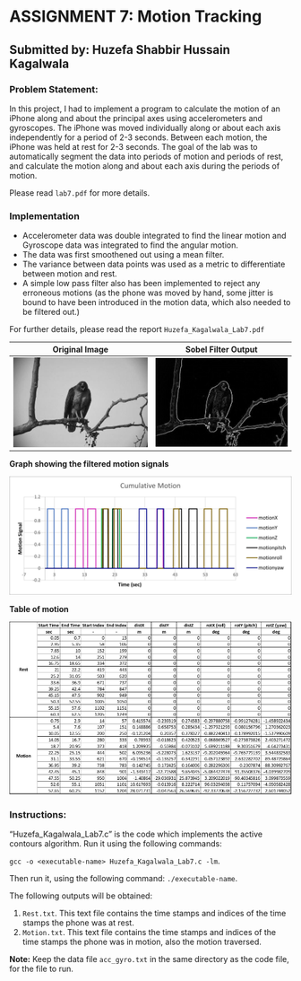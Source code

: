 # ASSIGNMENT 7: Motion Tracking
## Submitted by: Huzefa Shabbir Hussain Kagalwala

### Problem Statement:
In this project, I had to implement a program to calculate the motion of an iPhone along and about the principal axes using accelerometers and gyroscopes. The iPhone was moved individually along or about each axis independently for a period of 2-3 seconds. Between each motion, the iPhone was held at rest for 2-3 seconds. The goal of the lab was to automatically segment the data into periods of motion and periods of rest, and calculate the motion along and about each axis during the periods of motion.

Please read `lab7.pdf` for more details.

### Implementation
- Accelerometer data was double integrated to find the linear motion and Gyroscope data was integrated to find the angular motion.
- The data was first smoothened out using a mean filter.
- The variance between data points was used as a metric to differentiate between motion and rest.
- A simple low pass filter also has been implemented to reject any erroneous motions (as the phone was moved by hand, some jitter is bound to have been introduced in the motion data, which also needed to be filtered out.)

For further details, please read the report `Huzefa_Kagalwala_Lab7.pdf`

|Original Image|Sobel Filter Output|
|--------------|-------------------|
|![](https://github.com/Huzefa-Kagalwala/ECE6310-Introduction-to-Computer-Vision/blob/master/5-Active%20Contours/Data/hawk.png)|![](https://github.com/Huzefa-Kagalwala/ECE6310-Introduction-to-Computer-Vision/blob/master/5-Active%20Contours/Data/sobel_hawk.png)|

**Graph showing the filtered motion signals**

![](https://github.com/Huzefa-Kagalwala/ECE6310-Introduction-to-Computer-Vision/blob/master/7-Motion%20Tracking/Data/motion_graph.jpg)

**Table of motion**

![](https://github.com/Huzefa-Kagalwala/ECE6310-Introduction-to-Computer-Vision/blob/master/7-Motion%20Tracking/Data/motion_table.jpg)

### Instructions:
“Huzefa_Kagalwala_Lab7.c” is the code which implements the active contours algorithm. Run it using the following commands:

   `gcc -o <executable-name> Huzefa_Kagalwala_Lab7.c -lm`.

   Then run it, using the following command: `./executable-name`.

The following outputs will be obtained:
1. `Rest.txt`. This text file contains the time stamps and indices of the time stamps the phone was at rest.
2. `Motion.txt`. This text file contains the time stamps and indices of the time stamps the phone was in motion, also the motion traversed.

**Note:** Keep the data file `acc_gyro.txt` in the same directory as the code file, for the file to run.